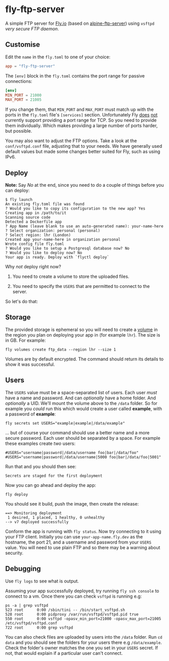 # fly-ftp-server

A simple FTP server for [Fly.io](https://fly.io) (based on [alpine-ftp-server](https://hub.docker.com/r/delfer/alpine-ftp-server)) using `vsftpd` _very secure FTP daemon_.

## Customise

Edit the `name` in the `fly.toml` to one of your choice:

```toml
app = "fly-ftp-server"
```

The `[env]` block in the `fly.toml` contains the port range for passive connections:

```toml
[env]
MIN_PORT = 21000
MAX_PORT = 21005
```

If you change them, that `MIN_PORT` and `MAX_PORT` must match up with the ports in the `fly.toml` file's `[services]` section. Unfortunately Fly [does](https://fly.io/docs/reference/configuration/) [not](https://community.fly.io/t/define-port-range-for-service/1938/2?u=greg) currently support providing a port range for TCP. So you need to provide them individually. Which makes providing a large number of ports harder, but possible.

You may also want to adjust the FTP options. Take a look at the `conf/vsftpd.conf` file, adjusting that to your needs. We have generally used default values but made some changes better suited for Fly, such as using IPv6.

## Deploy

**Note:** Say _No_ at the end, since you need to do a couple of things before you can deploy:

```
$ fly launch
An existing fly.toml file was found
? Would you like to copy its configuration to the new app? Yes
Creating app in /path/to/it
Scanning source code
Detected a Dockerfile app
? App Name (leave blank to use an auto-generated name): your-name-here
? Select organization: personal (personal)
? Select region: lhr (London)
Created app your-name-here in organization personal
Wrote config file fly.toml
? Would you like to setup a Postgresql database now? No
? Would you like to deploy now? No
Your app is ready. Deploy with `flyctl deploy`
```

Why _not_ deploy right now?

1. You need to create a volume to store the uploaded files.

2. You need to specify the `USERS` that are permitted to connect to the server.

So let's do that:

## Storage

The provided storage is ephemeral so you will need to create a [volume](https://fly.io/docs/reference/volumes/) in the region you plan on deploying your app in (for example `lhr`). The size is in GB. For example:

```
fly volumes create ftp_data --region lhr --size 1
```

Volumes are by default encrypted. The command should return its details to show it was successful.

## Users

The `USERS` value must be a space-separated list of users. Each user _must_ have a name and password. And can _optionally_ have a home folder. And _optionally_ a UID. We'll mount the volume above to the `/data` folder. So for example you _could_ run this which would create a user called **example**, with a password of **example**:

```
fly secrets set USERS="example|example|/data/example"
```

... but of course your command should use a better name and a more secure password. Each user should be separated by a space. For example these examples create _two_ users:

```
#USERS="username|password|/data/username foo|bar|/data/foo"
#USERS="username|password|/data/username|5000 foo|bar|/data/foo|5001"
```

Run that and you should then see:

```
Secrets are staged for the first deployment
```

Now you can go ahead and deploy the app:

```
fly deploy
```

You should see it build, push the image, then create the release:

```
==> Monitoring deployment
 1 desired, 1 placed, 1 healthy, 0 unhealthy
--> v7 deployed successfully
```

Conform the app is running with `fly status`. Now try connecting to it using your FTP client. Initially you can use `your-app-name.fly.dev` as the hostname, the port 21, and a username and password from your `USERS` value. You will need to use plain FTP and so there may be a warning about security.

## Debugging

Use `fly logs` to see what is output.

Assuming your app successfully deployed, try running `fly ssh console` to connect to a vm. Once there you can check `vsftpd` is running e.g:

```
ps -a | grep vsftpd
523 root      0:00 /sbin/tini -- /bin/start_vsftpd.sh
528 root      0:00 pidproxy /var/run/vsftpd/vsftpd.pid true
550 root      0:00 vsftpd -opasv_min_port=21000 -opasv_max_port=21005 /etc/vsftpd/vsftpd.conf
722 root      0:00 grep vsftpd
```

You can also check files are uploaded by users into the `/data` folder. Run `cd data` and you should see the folders for your users there e.g `/data/example`. Check the folder's owner matches the one you set in your `USERS` secret. If not, that would explain if a particular user can't connect.

